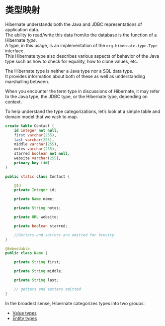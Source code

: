 # 类型映射

Hibernate understands both the Java and JDBC representations of application data.  
The ability to read/write this data from/to the database is the function of a Hibernate _type_.  
A type, in this usage, is an implementation of the `org.hibernate.type.Type` interface.  
This Hibernate type also describes various aspects of behavior of the Java type such as how to check for equality, how to clone values, etc.

The Hibernate type is neither a Java type nor a SQL data type.  
It provides information about both of these as well as understanding marshalling between.

When you encounter the term type in discussions of Hibernate, it may refer to the Java type, the JDBC type, or the Hibernate type, depending on context.

To help understand the type categorizations, let’s look at a simple table and domain model that we wish to map.

```sql
create table Contact (
    id integer not null,
    first varchar(255),
    last varchar(255),
    middle varchar(255),
    notes varchar(255),
    starred boolean not null,
    website varchar(255),
    primary key (id)
)
```
```java
public static class Contact {

    @Id
    private Integer id;

    private Name name;

    private String notes;

    private URL website;

    private boolean starred;

    //Getters and setters are omitted for brevity
}

@Embeddable
public class Name {

    private String first;

    private String middle;

    private String last;

    // getters and setters omitted
}
```

In the broadest sense, Hibernate categorizes types into two groups:
* [Value types](#categorization-value)
* [Entity types](#categorization-entity)




